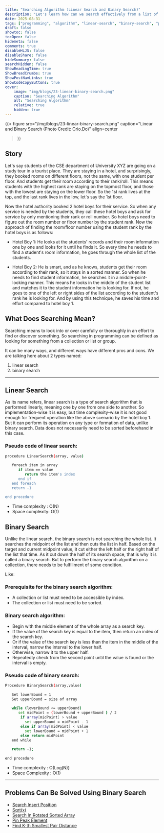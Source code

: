 ```yaml
---
title: "Searching Algorithm (Linear Search and Binary Search)"
description: "Let's learn how can we search effectively from a list of items"
date: 2025-08-31
tags: ["programming", "algorithm", "linear-search", "binary-search", "problem-solving"]
draft: false
showtoc: false
tocOpen: false
hidemeta: false
comments: true
disableHLJS: false
disableShare: false
hideSummary: false
searchHidden: false
ShowReadingTime: true
ShowBreadCrumbs: true
ShowPostNavLinks: true
ShowCodeCopyButtons: true
cover:
    image: "img/blogs/23-linear-binary-search.png"
    caption: "Searching Algorithm"
    alt: "Searching Algorithm"
    relative: true
    hidden: true
---
```


{{< figure
    src="/img/blogs/23-linear-binary-search.png"
    caption="Linear and Binary Search (Photo Credit: Crio.Do)"
    align=center
>}}

## Story
Let's say students of the CSE department of University XYZ are going on a study tour in a tourist place. They are staying in a hotel, and surprisingly, they booked rooms on different floors, not the same, with one student per floor. And students get their room according to their rank/roll. This means students with the highest rank are staying on the topmost floor, and those with the lowest are staying on the lower floor. So the 1st rank lives at the top, and the last rank lives in the low, let's say the 1st floor.

Now the hotel authority booked 2 hotel boys for their service. So when any service is needed by the students, they call these hotel boys and ask for service by only mentioning their rank or roll number. So hotel boys need to figure out the room number or floor number by the student rank. Now the approach of finding the room/floor number using the student rank by the hotel boys is as follows:

- Hotel Boy 1: He looks at the students' records and their room information one by one and looks for it until he finds it. So every time he needs to find a student's room information, he goes through the whole list of the students.

- Hotel Boy 2: He is smart, and as he knows, students get their room according to their rank, so it stays in a sorted manner. So when he needs to find student information, he searches it in a middle-point-looking manner. This means he looks in the middle of the student list and matches it to the student information he is looking for. If not, he goes to one of the left or right sides of the list according to the student's rank he is looking for. And by using this technique, he saves his time and effort compared to hotel boy 1.

## What Does Searching Mean?
Searching means to look into or over carefully or thoroughly in an effort to find or discover something. So searching in programming can be defined as looking for something from a collection or list or group.

It can be many ways, and different ways have different pros and cons. We are talking here about 2 types named:
1) linear search
2) binary search

---

## Linear Search
As its name refers, linear search is a type of search algorithm that is performed linearly, meaning one by one from one side to another. So implementation-wise it is easy, but time complexity-wise it is not good enough for frequent operation like the above scenario by the hotel boy 1. But it can perform its operation on any type or formation of data, unlike binary search. Data does not necessarily need to be sorted beforehand in this case.

### Pseudo code of linear search:
```bash
procedure LinearSearch(array, value) 
  
   foreach item in array  
      if item == value    
         return the item's index    
      end if    
   end foreach      
   return -1  
  
end procedure 
```

- Time complexity : O(N)
- Space complexity: O(1)

## Binary Search
Unlike the linear search, the binary search is not searching the whole list. It searches the midpoint of the list and then cuts the list in half. Based on the target and current midpoint value, it cut either the left half or the right half of the list that time. As it cut down the half of its search space, that is why it is called a binary search. But to perform the binary search algorithm on a collection, there needs to be fulfillment of some condition. 

Like:

### Prerequisite for the binary search algorithm:
- A collection or list must need to be accessible by index.
- The collection or list must need to be sorted.

### Binary search algorithm:
- Begin with the middle element of the whole array as a search key.
- If the value of the search key is equal to the item, then return an index of the search key.
- Or if the value of the search key is less than the item in the middle of the interval, narrow the interval to the lower half.
- Otherwise, narrow it to the upper half.
- Repeatedly check from the second point until the value is found or the interval is empty.

### Pseudo code of binary search:
```bash
Procedure BinarySearch(array,value) 
  
   Set lowerBound = 1  
   Set upperBound = size of array   
  
   while (lowerBound <= upperBound)      
      set midPoint = (lowerBound + upperBound ) / 2        
       if array[midPoint] > value  
         set upperBound = midPoint - 1             
       else if array[midPoint] < value  
         set lowerBound = midPoint + 1           
       else return midPoint  
   end while  
     
   return -1;     
     
end procedure
```
- Time complexity : O(Log(N))
- Space Complexity : O(1)

---

## Problems Can Be Solved Using Binary Search
- [Search Insert Position](https://leetcode.com/problems/search-insert-position)
- [Sqrt(x)](https://leetcode.com/problems/sqrtx)
- [Search In Rotated Sorted Array](https://leetcode.com/problems/search-in-rotated-sorted-array)
- [Pin Peak Element](https://leetcode.com/problems/find-peak-element)
- [Find K-th Smallest Pair Distance](https://leetcode.com/problems/find-k-th-smallest-pair-distance)
